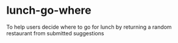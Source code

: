 # lunch-go-where
 To help users decide where to go for lunch by returning a random restaurant from submitted suggestions
